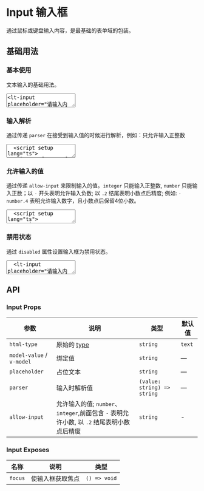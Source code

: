 # Input 输入框

通过鼠标或键盘输入内容，是最基础的表单域的包装。

## 基础用法

<script setup lang="ts">
  import { Input } from '../../src'
  import { ref } from 'vue'

  const inputInt = ref('')

  const input1 = ref('')
  const input2 = ref('')
  const input3 = ref('')

  function numericParse(value: string) {
    let val = parseInt(value, 10)
    if (Number.isNaN(val)) {
      val = ''
    } else {
      val = Math.abs(val)
    }
    return String(val);
  }
</script>

### 基本使用

文本输入的基础用法。

<ClientOnly><CodePreview>
<textarea lang="vue-html">
<lt-input placeholder="请输入内容"></lt-input>
</textarea>
</CodePreview></ClientOnly>

### 输入解析

通过传递 `parser` 在接受到输入值的时候进行解析，例如：只允许输入正整数

<ClientOnly>
  <CodePreview>
  <textarea lang="vue">
  <script setup lang="ts">
    import { Input } from '../../src';
    import { ref } from 'vue';
    //-
    const inputInt = ref('')
    //-
    function numericParse(value: string) {
      let val = parseInt(value, 10)
      if (Number.isNaN(val)) {
        val = ''
      } else {
        val = Math.abs(val)
      }
      return String(val);
    }
  </script>
  <template>
    <lt-input v-model="inputInt" placeholder="请输入正整数" :parser="numericParse"></lt-input>
  </template>
  </textarea>
  <template #preview>
    <Input v-model="inputInt" placeholder="请输入正整数" :parser="numericParse" />
  </template>
  </CodePreview>
</ClientOnly>

### 允许输入的值

通过传递 `allow-input` 来限制输入的值。`integer` 只能输入正整数, `number` 只能输入正数；以 `-` 开头表明允许输入负数; 以 `.2` 结尾表明小数点后精度; 例如: `-number.4` 表明允许输入数字，且小数点后保留4位小数。

<ClientOnly>
  <CodePreview>
  <textarea lang="vue" v-pre>
  <script setup lang="ts">
  </script>
  <template>
    <hr />
  </template>
  </textarea>
  <template #preview>
    <Input v-model="input1" placeholder="只能输入正整数" allow-input="integer" />
    <Input v-model="input2" placeholder="只能输入整数" allow-input="-integer" />
    <Input v-model="input3" placeholder="输入数字,保留2位小数" allow-input="-number.2" />
  </template>
  </CodePreview>
</ClientOnly>

### 禁用状态

通过 `disabled` 属性设置输入框为禁用状态。

<ClientOnly>
  <CodePreview>
  <textarea lang="vue-html">
  <lt-input placeholder="请输入内容" disabled></lt-input>
  </textarea>
  </CodePreview>
</ClientOnly>

## API

### Input Props

<!-- prettier-ignore -->
| 参数 | 说明 | 类型 | 默认值 |
| --- | --- | --- | --- |
| `html-type` | 原始的 [type](https://developer.mozilla.org/zh-CN/docs/Web/HTML/Element/input#input_%E7%B1%BB%E5%9E%8B) | `string` | `text` |
| `model-value` / `v-model` | 绑定值  | `string` | — |
| `placeholder` | 占位文本 | `string` | — |
| `parser` | 输入时解析值 | `(value: string) => string` | — |
| `allow-input` | 允许输入的值; `number`、`integer`,前面包含 `-` 表明允许小数, 以 `.2` 结尾表明小数点后精度 | `string` | - |

### Input Exposes

<!-- prettier-ignore -->
| 名称 | 说明 | 类型 |
| --- | --- | --- |
| `focus` | 使输入框获取焦点 | `() => void` |
